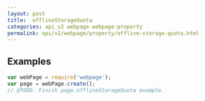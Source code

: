 ```yaml
---
layout: post
title:  offlineStorageQuota
categories: api_v2 webpage webpage-property
permalink: api/v2/webpage/property/offline-storage-quota.html
---
```


## Examples

```javascript
var webPage = require('webpage');
var page = webPage.create();
// @TODO: Finish page.offlineStorageQuota example.
```








